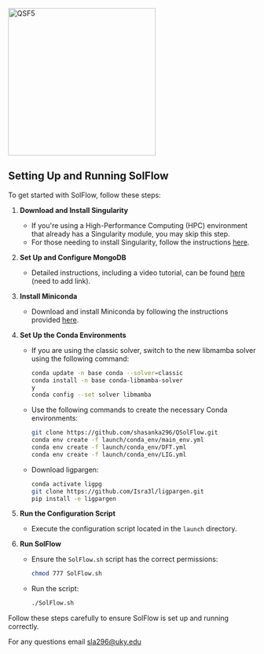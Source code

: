 <img src="https://github.com/user-attachments/assets/69eac423-3c0e-4209-898f-1825ab612ac4" alt="QSF5" width="300"/>

## Setting Up and Running SolFlow

To get started with SolFlow, follow these steps:

1. **Download and Install Singularity**
   - If you're using a High-Performance Computing (HPC) environment that already has a Singularity module, you may skip this step.
   - For those needing to install Singularity, follow the instructions [here](https://docs.sylabs.io/guides/3.0/user-guide/installation.html).

2. **Set Up and Configure MongoDB**
   - Detailed instructions, including a video tutorial, can be found [here](#) (need to add link).

3. **Install Miniconda**
   - Download and install Miniconda by following the instructions provided [here](https://docs.anaconda.com/miniconda/miniconda-install/).

4. **Set Up the Conda Environments**
   - If you are using the classic solver, switch to the new libmamba solver using the following command:
     ```bash
     conda update -n base conda --solver=classic
     conda install -n base conda-libmamba-solver
     y
     conda config --set solver libmamba
     ```
   - Use the following commands to create the necessary Conda environments:
     ```bash
     git clone https://github.com/shasanka296/QSolFlow.git
     conda env create -f launch/conda_env/main_env.yml
     conda env create -f launch/conda_env/DFT.yml
     conda env create -f launch/conda_env/LIG.yml
     ```

   - Download ligpargen:
     ```bash
     conda activate ligpg
     git clone https://github.com/Isra3l/ligpargen.git
     pip install -e ligpargen
     ```

6. **Run the Configuration Script**
   - Execute the configuration script located in the `launch` directory.

7. **Run SolFlow**
   - Ensure the `SolFlow.sh` script has the correct permissions:
     ```bash
     chmod 777 SolFlow.sh
     ```
   - Run the script:
     ```bash
     ./SolFlow.sh
     ```

Follow these steps carefully to ensure SolFlow is set up and running correctly.

For any questions email sla296@uky.edu
